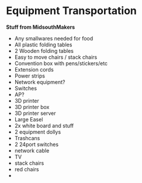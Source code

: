 Equipment Transportation
===

__Stuff from MidsouthMakers__
* Any smallwares needed for food
* All plastic folding tables
* 2 Wooden folding tables
* Easy to move chairs / stack chairs
* Convention box with pens/stickers/etc
* Extension cords
* Power strips
* Network equipment?
*   Switches
*   AP?
* 3D printer
* 3D printer box
* 3D printer server
* Large Easel
* 2x white board and stuff
* 2 equipment dollys 
* Trashcans 
* 2 24port switches
* network cable
* TV
* stack chairs
* red chairs
* 
